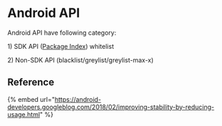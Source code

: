 # Android API

Android API have following category:

1\) SDK API ([Package Index](https://developer.android.com/reference/packages)) whitelist

2\) Non-SDK API (blacklist/greylist/greylist-max-x)

## Reference

{% embed url="https://android-developers.googleblog.com/2018/02/improving-stability-by-reducing-usage.html" %}
